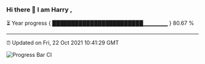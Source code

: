### Hi there 👋 I am Harry , 

⏳ Year progress { ████████████████████████▁▁▁▁▁▁ } 80.67 %

---

⏰ Updated on Fri, 22 Oct 2021 10:41:29 GMT

![Progress Bar CI](https://github.com/duykhang68/duykhang68/workflows/Progress%20Bar%20CI/badge.svg)
